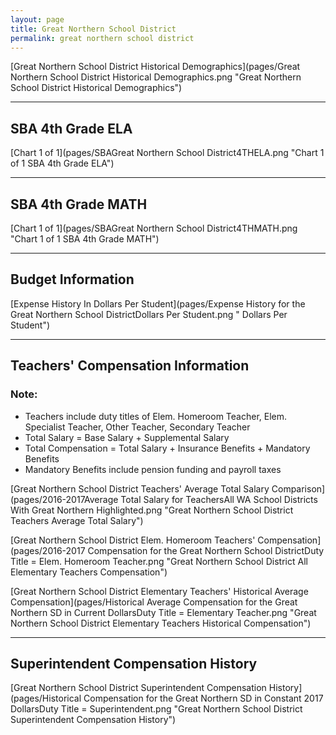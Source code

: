 ```yaml
---
layout: page
title: Great Northern School District
permalink: great northern school district
---
```



[Great Northern School District Historical Demographics](pages/Great Northern School District Historical Demographics.png "Great Northern School District Historical Demographics")

___

## SBA 4th Grade ELA

[Chart 1 of 1](pages/SBAGreat Northern School District4THELA.png "Chart 1 of 1 SBA 4th Grade ELA")


___

## SBA 4th Grade MATH

[Chart 1 of 1](pages/SBAGreat Northern School District4THMATH.png "Chart 1 of 1 SBA 4th Grade MATH")


___

## Budget Information

[Expense History In Dollars Per Student](pages/Expense History for the Great Northern School DistrictDollars Per Student.png " Dollars Per Student")


___

## Teachers' Compensation Information
### Note:
- Teachers include duty titles of Elem. Homeroom Teacher, Elem. Specialist Teacher, Other Teacher, Secondary Teacher
- Total Salary = Base Salary + Supplemental Salary
- Total Compensation = Total Salary + Insurance Benefits + Mandatory Benefits
- Mandatory Benefits include pension funding and payroll taxes

[Great Northern School District Teachers' Average Total Salary Comparison](pages/2016-2017Average Total Salary for TeachersAll WA School Districts With Great Northern Highlighted.png "Great Northern School District Teachers Average Total Salary")

[Great Northern School District Elem. Homeroom Teachers' Compensation](pages/2016-2017 Compensation for the Great Northern School DistrictDuty Title = Elem. Homeroom Teacher.png "Great Northern School District All Elementary Teachers Compensation")

[Great Northern School District Elementary Teachers' Historical Average Compensation](pages/Historical Average Compensation for the Great Northern SD in Current DollarsDuty Title = Elementary Teacher.png "Great Northern School District Elementary Teachers Historical Compensation")


___

## Superintendent Compensation History

[Great Northern School District Superintendent Compensation History](pages/Historical Compensation for the Great Northern SD in Constant 2017 DollarsDuty Title = Superintendent.png "Great Northern School District Superintendent Compensation History")

